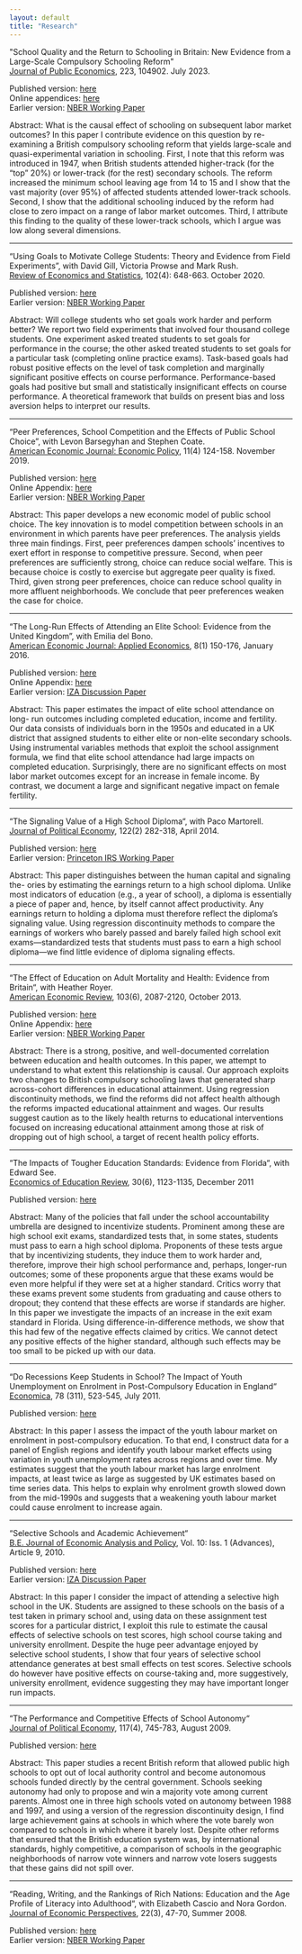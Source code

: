 ```yaml
---
layout: default
title: "Research"
---
```


"School Quality and the Return to Schooling in Britain: New Evidence from a Large-Scale Compulsory Schooling Reform"\
<ins>Journal of Public Economics</ins>, 223, 104902. July 2023.

Published version: [here](https://www.sciencedirect.com/science/article/pii/S0047272723000841)\
Online appendices: [here](https://ars.els-cdn.com/content/image/1-s2.0-S0047272723000841-mmc1.pdf)\
Earlier version: [NBER Working Paper](https://www.nber.org/papers/w30174)

Abstract: What is the causal effect of schooling on subsequent labor market outcomes? In this paper I contribute evidence on this question by re-examining a British compulsory schooling reform that yields large-scale and quasi-experimental variation in schooling. First, I note that this reform was introduced in 1947, when British students attended higher-track (for the “top” 20%) or lower-track (for the rest) secondary schools. The reform increased the minimum school leaving age from 14 to 15 and I show that the vast majority (over 95%) of affected students attended lower-track schools. Second, I show that the additional schooling induced by the reform had close to zero impact on a range of labor market outcomes. Third, I attribute this finding to the quality of these lower-track schools, which I argue was low along several dimensions.

---

“Using Goals to Motivate College Students: Theory and Evidence from Field Experiments”, with David Gill, Victoria Prowse and Mark Rush.\
<ins>Review of Economics and Statistics</ins>, 102(4): 648-663. October 2020.

Published version: [here](https://direct.mit.edu/rest/article/102/4/648/96785/Using-Goals-to-Motivate-College-Students-Theory)\
Earlier version: [NBER Working Paper](https://www.nber.org/papers/w23638)

Abstract: Will college students who set goals work harder and perform better? We report two field experiments that involved four thousand college students. One experiment asked treated students to set goals for performance in the course; the other asked treated students to set goals for a particular task (completing online practice exams). Task-based goals had robust positive effects on the level of task completion and marginally significant positive effects on course performance. Performance-based goals had positive but small and statistically insignificant effects on course performance. A theoretical framework that builds on present bias and loss aversion helps to interpret our results.

---

“Peer Preferences, School Competition and the Effects of Public School Choice”, with Levon Barsegyhan and Stephen Coate.\
<ins>American Economic Journal: Economic Policy</ins>, 11(4) 124-158. November 2019.

Published version: [here](https://www.aeaweb.org/articles?id=10.1257/pol.20170484)\
Online Appendix:  [here](https://www.aeaweb.org/content/file?id=10930)\
Earlier version: [NBER Working Paper](https://www.nber.org/papers/w20701)

Abstract: This paper develops a new economic model of public school choice. The key innovation is to model competition between schools in an environment in which parents have peer preferences. The analysis yields three main findings. First, peer preferences dampen schools’ incentives to exert effort in response to competitive pressure. Second, when peer preferences are sufficiently strong, choice can reduce social welfare. This is because choice is costly to exercise but aggregate peer quality is fixed. Third, given strong peer preferences, choice can reduce school quality in more affluent neighborhoods. We conclude that peer preferences weaken the case for choice.

---

“The Long-Run Effects of Attending an Elite School: Evidence from the United Kingdom”, with Emilia del Bono.\
<ins>American Economic Journal: Applied Economics</ins>, 8(1) 150-176, January 2016.

Published version: [here](https://www.aeaweb.org/articles?id=10.1257/app.20130505)\
Online Appendix:  [here](https://assets.aeaweb.org/asset-server/articles-attachments/aej/app/app/0801/2013-0505_app.pdf)\
Earlier version: [IZA Discussion Paper](https://docs.iza.org/dp8617.pdf)

Abstract: This paper estimates the impact of elite school attendance on long- run outcomes including completed education, income and fertility. Our data consists of individuals born in the 1950s and educated in a UK district that assigned students to either elite or non-elite secondary schools. Using instrumental variables methods that exploit the school assignment formula, we find that elite school attendance had large impacts on completed education. Surprisingly, there are no significant effects on most labor market outcomes except for an increase in female income. By contrast, we document a large and significant negative impact on female fertility.

---

“The Signaling Value of a High School Diploma“, with Paco Martorell.\
<ins>Journal of Political Economy</ins>, 122(2) 282-318, April 2014. 

Published version: [here](https://www.journals.uchicago.edu/doi/pdfplus/10.1086/675238)\
Earlier version: [Princeton IRS Working Paper](https://dataspace.princeton.edu/handle/88435/dsp01zp38wc63z)

Abstract: This paper distinguishes between the human capital and signaling the- ories by estimating the earnings return to a high school diploma. Unlike most indicators of education (e.g., a year of school), a diploma is essentially a piece of paper and, hence, by itself cannot affect productivity. Any earnings return to holding a diploma must therefore reflect the diploma’s signaling value. Using regression discontinuity methods to compare the earnings of workers who barely passed and barely failed high school exit exams—standardized tests that students must pass to earn a high school diploma—we find little evidence of diploma signaling effects.

---

“The Effect of Education on Adult Mortality and Health: Evidence from Britain“, with Heather Royer.\
<ins>American Economic Review</ins>, 103(6), 2087-2120, October 2013. 

Published version: [here](https://www.aeaweb.org/articles?id=10.1257/aer.103.6.2087)\
Online Appendix: [here](https://assets.aeaweb.org/asset-server/articles-attachments/aer/data/oct2013/20110293_app.pdf)\
Earlier version: [NBER Working Paper](https://www.nber.org/system/files/working_papers/w16013/w16013.pdf)

Abstract: There is a strong, positive, and well-documented correlation between education and health outcomes. In this paper, we attempt to understand to what extent this relationship is causal. Our approach exploits two changes to British compulsory schooling laws that generated sharp across-cohort differences in educational attainment. Using regression discontinuity methods, we find the reforms did not affect health although the reforms impacted educational attainment and wages. Our results suggest caution as to the likely health returns to educational interventions focused on increasing educational attainment among those at risk of dropping out of high school, a target of recent health policy efforts.

---

“The Impacts of Tougher Education Standards: Evidence from Florida“, with Edward See.\
<ins>Economics of Education Review</ins>, 30(6), 1123-1135, December 2011

Published version: [here](https://www.sciencedirect.com/science/article/pii/S027277571100094X)

Abstract: Many of the policies that fall under the school accountability umbrella are designed to incentivize students. Prominent among these are high school exit exams, standardized tests that, in some states, students must pass to earn a high school diploma. Proponents of these tests argue that by incentivizing students, they induce them to work harder and, therefore, improve their high school performance and, perhaps, longer-run outcomes; some of these proponents argue that these exams would be even more helpful if they were set at a higher standard. Critics worry that these exams prevent some students from graduating and cause others to dropout; they contend that these effects are worse if standards are higher. In this paper we investigate the impacts of an increase in the exit exam standard in Florida. Using difference-in-difference methods, we show that this had few of the negative effects claimed by critics. We cannot detect any positive effects of the higher standard, although such effects may be too small to be picked up with our data.

---

“Do Recessions Keep Students in School? The Impact of Youth Unemployment on Enrolment in Post-Compulsory Education in England“\
<ins>Economica</ins>, 78 (311), 523-545, July 2011.

Published version: [here](https://onlinelibrary.wiley.com/doi/epdf/10.1111/j.1468-0335.2009.00824.x)

Abstract: In this paper I assess the impact of the youth labour market on enrolment in post-compulsory education. To that end, I construct data for a panel of English regions and identify youth labour market effects using variation in youth unemployment rates across regions and over time. My estimates suggest that the youth labour market has large enrolment impacts, at least twice as large as suggested by UK estimates based on time series data. This helps to explain why enrolment growth slowed down from the mid-1990s and suggests that a weakening youth labour market could cause enrolment to increase again.

---

“Selective Schools and Academic Achievement“\
<ins>B.E. Journal of Economic Analysis and Policy</ins>, Vol. 10: Iss. 1 (Advances), Article 9, 2010.

Published version: [here](https://www.degruyter.com/document/doi/10.2202/1935-1682.1917/html)\
Earlier version: [IZA Discussion Paper](https://docs.iza.org/dp3182.pdf)

Abstract: In this paper I consider the impact of attending a selective high school in the UK. Students are assigned to these schools on the basis of a test taken in primary school and, using data on these assignment test scores for a particular district, I exploit this rule to estimate the causal effects of selective schools on test scores, high school course taking and university enrollment. Despite the huge peer advantage enjoyed by selective school students, I show that four years of selective school attendance generates at best small effects on test scores. Selective schools do however have positive effects on course-taking and, more suggestively, university enrollment, evidence suggesting they may have important longer run impacts.

---

“The Performance and Competitive Effects of School Autonomy“\
<ins>Journal of Political Economy</ins>, 117(4), 745-783, August 2009.

Published version: [here](https://www.journals.uchicago.edu/doi/pdf/10.1086/605604)

Abstract: This paper studies a recent British reform that allowed public high schools to opt out of local authority control and become autonomous schools funded directly by the central government. Schools seeking autonomy had only to propose and win a majority vote among current parents. Almost one in three high schools voted on autonomy between 1988 and 1997, and using a version of the regression discontinuity design, I find large achievement gains at schools in which where the vote barely won compared to schools in which where it barely lost. Despite other reforms that ensured that the British education system was, by international standards, highly competitive, a comparison of schools in the geographic neighborhoods of narrow vote winners and narrow vote losers suggests that these gains did not spill over.

---

“Reading, Writing, and the Rankings of Rich Nations: Education and the Age Profile of Literacy into Adulthood“, with Elizabeth Cascio and Nora Gordon.\
<ins>Journal of Economic Perspectives</ins>, 22(3), 47-70, Summer 2008. 

Published version: [here](https://pubs.aeaweb.org/doi/pdfplus/10.1257/jep.22.3.47)\
Earlier version: [NBER Working Paper](https://www.nber.org/system/files/working_papers/w14073/w14073.pdf)

